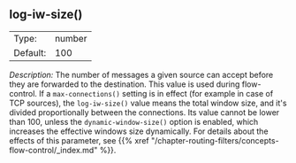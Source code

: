 ---
---
<!-- DISCLAIMER: This file is based on the syslog-ng Open Source Edition documentation https://github.com/balabit/syslog-ng-ose-guides/commit/2f4a52ee61d1ea9ad27cb4f3168b95408fddfdf2 and is used under the terms of The syslog-ng Open Source Edition Documentation License. The file has been modified by Axoflow. -->

## log-iw-size()

|          |        |
| -------- | ------ |
| Type:    | number |
| Default: | 100    |

*Description:* The number of messages a given source can accept before they are forwarded to the destination. This value is used during flow-control.
If a `max-connections()` setting is in effect (for example in case of TCP sources), the `log-iw-size()` value means the total window size, and it's divided proportionally between the connections.
Its value cannot be lower than 100, unless the `dynamic-window-size()` option is enabled, which increases the effective windows size dynamically.
For details about the effects of this parameter, see {{% xref "/chapter-routing-filters/concepts-flow-control/_index.md" %}}.

